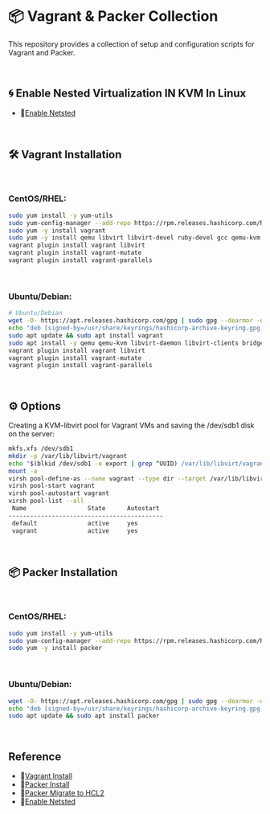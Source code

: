 # 📦 Vagrant & Packer Collection
This repository provides a collection of setup and configuration scripts for Vagrant and Packer.

<br/>

## 🌀 Enable Nested Virtualization IN KVM In Linux
- 🔗[Enable Netsted](https://ostechnix.com/how-to-enable-nested-virtualization-in-kvm-in-linux/)

<br/>

## 🛠 Vagrant Installation

<br/>

### CentOS/RHEL:
```bash
sudo yum install -y yum-utils
sudo yum-config-manager --add-repo https://rpm.releases.hashicorp.com/RHEL/hashicorp.repo
sudo yum -y install vagrant
sudo yum -y install qemu libvirt libvirt-devel ruby-devel gcc qemu-kvm libguestfs-tools
vagrant plugin install vagrant libvirt
vagrant plugin install vagrant-mutate
vagrant plugin install vagrant-parallels
```

<br/>

### Ubuntu/Debian:
```bash
# Ubuntu/Debian
wget -O- https://apt.releases.hashicorp.com/gpg | sudo gpg --dearmor -o /usr/share/keyrings/hashicorp-archive-keyring.gpg
echo "deb [signed-by=/usr/share/keyrings/hashicorp-archive-keyring.gpg] https://apt.releases.hashicorp.com $(lsb_release -cs) main" | sudo tee /etc/apt/sources.list.d/hashicorp.list
sudo apt update && sudo apt install vagrant
sudo apt install -y qemu qemu-kvm libvirt-daemon libvirt-clients bridge-utils virt-manager
vagrant plugin install vagrant libvirt
vagrant plugin install vagrant-mutate
vagrant plugin install vagrant-parallels
```

<br/>

## ⚙️ Options
Creating a KVM-libvirt pool for Vagrant VMs and saving the /dev/sdb1 disk on the server:
```bash
mkfs.xfs /dev/sdb1
mkdir -p /var/lib/libvirt/vagrant
echo "$(blkid /dev/sdb1 -o export | grep ^UUID) /var/lib/libvirt/vagrant xfs default 0 0" >> /etc/fstab
mount -a
virsh pool-define-as --name vagrant --type dir --target /var/lib/libvirt/vagrant
virsh pool-start vagrant
virsh pool-autostart vagrant
virsh pool-list --all
 Name                 State      Autostart
-------------------------------------------
 default              active     yes
 vagrant              active     yes
```

<br/>

## 📦 Packer Installation

<br/>

### CentOS/RHEL:
```bash
sudo yum install -y yum-utils
sudo yum-config-manager --add-repo https://rpm.releases.hashicorp.com/RHEL/hashicorp.repo
sudo yum -y install packer
```

<br/>

### Ubuntu/Debian:
```bash
wget -O- https://apt.releases.hashicorp.com/gpg | sudo gpg --dearmor -o /usr/share/keyrings/hashicorp-archive-keyring.gpg
echo "deb [signed-by=/usr/share/keyrings/hashicorp-archive-keyring.gpg] https://apt.releases.hashicorp.com $(lsb_release -cs) main" | sudo tee /etc/apt/sources.list.d/hashicorp.list
sudo apt update && sudo apt install packer
```

<br/>

## Reference
- 🔗[Vagrant Install](https://developer.hashicorp.com/vagrant/downloads?product_intent=vagrant)
- 🔗[Packer Install](https://developer.hashicorp.com/packer/downloads)
- 🔗[Packer Migrate to HCL2](https://developer.hashicorp.com/packer/tutorials/configuration-language/hcl2-upgrade)
- 🔗[Enable Netsted](https://ostechnix.com/how-to-enable-nested-virtualization-in-kvm-in-linux/)

